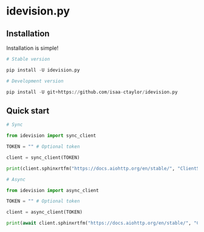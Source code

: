 # idevision.py

## Installation

Installation is simple!
```python
# Stable version

pip install -U idevision.py

# Development version

pip install -U git+https://github.com/isaa-ctaylor/idevision.py

```

## Quick start

```python
# Sync

from idevision import sync_client

TOKEN = "" # Optional token

client = sync_client(TOKEN)

print(client.sphinxrtfm("https://docs.aiohttp.org/en/stable/", "ClientSession"))
```

```python
# Async

from idevision import async_client

TOKEN = "" # Optional token

client = async_client(TOKEN)

print(await client.sphinxrtfm("https://docs.aiohttp.org/en/stable/", "ClientSession"))
```
